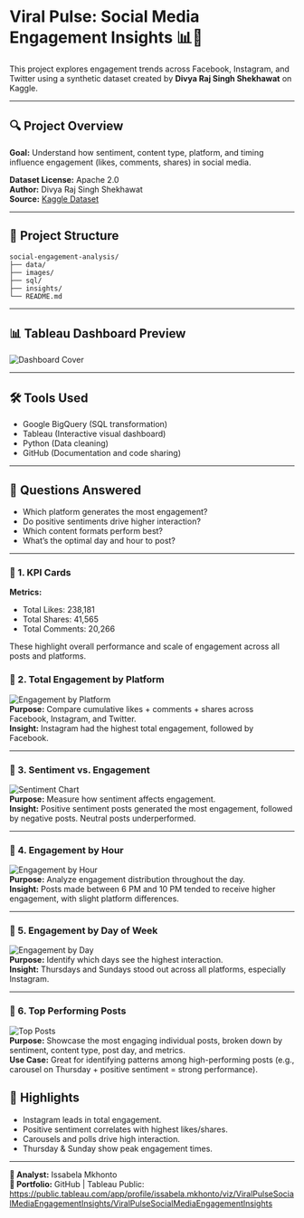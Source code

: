 # Viral Pulse: Social Media Engagement Insights 📊📱

This project explores engagement trends across Facebook, Instagram, and Twitter using a synthetic dataset created by **Divya Raj Singh Shekhawat** on Kaggle.

---

## 🔍 Project Overview

**Goal:** Understand how sentiment, content type, platform, and timing influence engagement (likes, comments, shares) in social media.

**Dataset License:** Apache 2.0  
**Author:** Divya Raj Singh Shekhawat  
**Source:** [Kaggle Dataset](https://www.kaggle.com/datasets/divyarajshekhawat/social-media-engagement-analysis)

---

## 📂 Project Structure

```
social-engagement-analysis/
├── data/
├── images/
├── sql/
├── insights/
└── README.md
```

---

## 📊 Tableau Dashboard Preview

![Dashboard Cover](images/dashboard_cover.png)

---

## 🛠️ Tools Used

- Google BigQuery (SQL transformation)
- Tableau (Interactive visual dashboard)
- Python (Data cleaning)
- GitHub (Documentation and code sharing)

---

## 📌 Questions Answered

- Which platform generates the most engagement?
- Do positive sentiments drive higher interaction?
- Which content formats perform best?
- What’s the optimal day and hour to post?

---
### 🔹 1. **KPI Cards**
**Metrics:**  
- Total Likes: 238,181  
- Total Shares: 41,565  
- Total Comments: 20,266  

These highlight overall performance and scale of engagement across all posts and platforms.
### 🔹 2. **Total Engagement by Platform**
![Engagement by Platform](images/engagement_by_platform.png)  
**Purpose:** Compare cumulative likes + comments + shares across Facebook, Instagram, and Twitter.  
**Insight:** Instagram had the highest total engagement, followed by Facebook.

---

### 🔹 3. **Sentiment vs. Engagement**
![Sentiment Chart](images/sentiment_vs_engagement.png)  
**Purpose:** Measure how sentiment affects engagement.  
**Insight:** Positive sentiment posts generated the most engagement, followed by negative posts. Neutral posts underperformed.

---

### 🔹 4. **Engagement by Hour**
![Engagement by Hour](images/engagement_by_hour.png)  
**Purpose:** Analyze engagement distribution throughout the day.  
**Insight:** Posts made between 6 PM and 10 PM tended to receive higher engagement, with slight platform differences.

---

### 🔹 5. **Engagement by Day of Week**
![Engagement by Day](images/engagement_by_day.png)  
**Purpose:** Identify which days see the highest interaction.  
**Insight:** Thursdays and Sundays stood out across all platforms, especially Instagram.

---

### 🔹 6. **Top Performing Posts**
![Top Posts](images/top_posts.png)  
**Purpose:** Showcase the most engaging individual posts, broken down by sentiment, content type, post day, and metrics.  
**Use Case:** Great for identifying patterns among high-performing posts (e.g., carousel on Thursday + positive sentiment = strong performance).


## 🚀 Highlights

- Instagram leads in total engagement.
- Positive sentiment correlates with highest likes/shares.
- Carousels and polls drive high interaction.
- Thursday & Sunday show peak engagement times.

---

**🧠 Analyst:** Issabela Mkhonto  
**📧 Portfolio:** GitHub | Tableau Public: https://public.tableau.com/app/profile/issabela.mkhonto/viz/ViralPulseSocialMediaEngagementInsights/ViralPulseSocialMediaEngagementInsights
